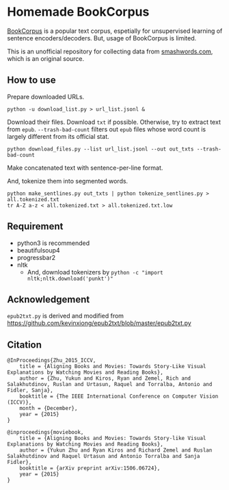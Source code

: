 # Homemade BookCorpus

[BookCorpus](http://yknzhu.wixsite.com/mbweb) is a popular text corpus, espetially for unsupervised learning of sentence encoders/decoders. But, usage of BookCorpus is limited.

This is an unofficial repository for collecting data from [smashwords.com](https://www.smashwords.com/books/category/1/downloads/0/free/medium/0), which is an original source.


## How to use

Prepare downloaded URLs.

```
python -u download_list.py > url_list.jsonl &
```

Download their files. Download `txt` if possible. Otherwise, try to extract text from `epub`. `--trash-bad-count` filters out `epub` files whose word count is largely different from its official stat.

```
python download_files.py --list url_list.jsonl --out out_txts --trash-bad-count
```

Make concatenated text with sentence-per-line format.

And, tokenize them into segmented words.

```
python make_sentlines.py out_txts | python tokenize_sentlines.py > all.tokenized.txt
tr A-Z a-z < all.tokenized.txt > all.tokenized.txt.low
```

## Requirement

- python3 is recommended
- beautifulsoup4
- progressbar2
- nltk
  - And, download tokenizers by `python -c "import nltk;nltk.download('punkt')"`


## Acknowledgement

`epub2txt.py` is derived and modified from https://github.com/kevinxiong/epub2txt/blob/master/epub2txt.py


## Citation

```
@InProceedings{Zhu_2015_ICCV,
    title = {Aligning Books and Movies: Towards Story-Like Visual Explanations by Watching Movies and Reading Books},
    author = {Zhu, Yukun and Kiros, Ryan and Zemel, Rich and Salakhutdinov, Ruslan and Urtasun, Raquel and Torralba, Antonio and Fidler, Sanja},
    booktitle = {The IEEE International Conference on Computer Vision (ICCV)},
    month = {December},
    year = {2015}
}
```

```
@inproceedings{moviebook,
    title = {Aligning Books and Movies: Towards Story-like Visual Explanations by Watching Movies and Reading Books},
    author = {Yukun Zhu and Ryan Kiros and Richard Zemel and Ruslan Salakhutdinov and Raquel Urtasun and Antonio Torralba and Sanja Fidler},
    booktitle = {arXiv preprint arXiv:1506.06724},
    year = {2015}
}
```
